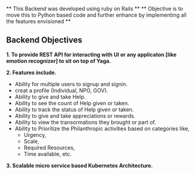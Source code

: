 ** This Backend was developed using ruby on Rails **
** Objective is to move this to Python based code and further enhance by implementing all the features envisioned **

## Backend Objectives

**1. To provide REST API for interacting with UI or any applicaton [like emotion recognizer] to sit on top of Yaga.**

**2. Features include.**

   - Ability for multiple users to signup and signin.
   - creat a profile (Individual, NPO, GOV).
   - Ability to give and take Help.
   - Ability to see the count of Help given or taken.
   - Ability to track the status of Help given or taken.
   - Ability to give and take appreciations or rewards.
   - Ability to view the transormations they brought or part of.
   - Ability to Prioritize the Philanthropic activities based on categories like,
     - Urgency, 
     - Scale, 
     - Required Resources, 
     - Time available, etc. 
       
**3. Scalable micro service based Kubernetes Architecture.**






